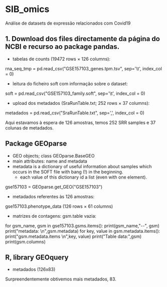 # SIB_omics
Análise de datasets de expressão relacionados com Covid19

## 1. Download dos files directamente da página do NCBI e recurso ao package pandas.
- tabelas de counts (19472 rows × 126 columns):

rna_seq_tmp = pd.read_csv("GSE157103_genes.tpm.tsv", sep='\t', index_col = 0)

- leitura do ficheiro soft com informação sobre o dataset:

soft = pd.read_csv("GSE157103_family.soft", sep='\t', index_col = 0)

- upload dos metadados (SraRunTable.txt; 252 rows × 37 columns):

metadados = pd.read_csv("SraRunTable.txt", sep=',', index_col = 0)

Aqui estavamos à espera de 126 amostras, temos 252 SRR samples e 37 colunas de metadados.

## Package GEOparse

- GEO objects; class GEOparse.BaseGEO
- main attributes: name and metadata
- metadata is a dictionary of useful information about samples which occurs in the SOFT file with bang (!) in the beginning.
  - each value of this dictionary id a list (even with one element).

gse157103 = GEOparse.get_GEO("GSE157103")

- metadados referentes às 126 amostras:

gse157103.phenotype_data (126 rows × 61 columns)

- matrizes de contagens: gsm.table vazia:

for gsm_name, gsm in gse157103.gsms.items():
  print(gsm_name,"--", gsm)
  print("metadata: \n",gsm.metadata)
  for key, value in gsm.metadata.items():
   print("gsm.metadata.items \n",key, value)
   print("Table data:",gsm)
   print(gsm.columns)

## R, library GEOquery

- metadados (126x83)

Surpreendentemente obtivemos mais metadados, 83.
